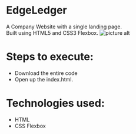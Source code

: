 # EdgeLedger
A Company Website with a single landing page.<br /> 
Built using HTML5 and CSS3 Flexbox. 
![picture alt](https://github.com/lakshjadhwanilj/EdgeLedger/blob/master/Screenshot.png)
# Steps to execute:

   * Download the entire code
   * Open up the index.html.

# Technologies used:

   * HTML
   * CSS Flexbox
